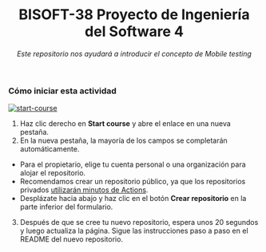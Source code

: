 <header>

<!--
  <<< Author notes: Course header >>>
  Read <https://skills.github.com/quickstart> for more information about how to build courses using this template.
  Include a 1280×640 image, course name in sentence case, and a concise description in emphasis.
  In your repository settings: enable template repository, add your 1280×640 social image, auto delete head branches.
  Next to "About", add description & tags; disable releases, packages, & environments.
  Add your open source license, GitHub uses the MIT license.
-->

# BISOFT-38 Proyecto de Ingeniería del Software 4

_Este repositorio nos ayudará a introducir el concepto de Mobile testing_

</header>

<!--
  <<< Author notes: Course start >>>
  Include start button, a note about Actions minutes,
  and tell the learner why they should take the course.
-->

### Cómo iniciar esta actividad

<!-- For start course, run in JavaScript:
'https://github.com/new?' + new URLSearchParams({
  template_owner: 'kevinah95',
  template_name: 'delete-template',
  owner: '@me',
  name: 'BISOFT-38-proyecto-04-actividad-02',
  description: 'Actividad para Mobile Testing',
  visibility: 'public',
}).toString()
-->

[![start-course](https://user-images.githubusercontent.com/1221423/235727646-4a590299-ffe5-480d-8cd5-8194ea184546.svg)](https://github.com/new?template_owner=kevinah95&template_name=bisoft-38-actividad-testing&owner=%40me&name=BISOFT-38-proyecto-04-actividad-02&description=Actividad+para+Mobile+Testing&visibility=public)

1. Haz clic derecho en **Start course** y abre el enlace en una nueva pestaña.
2. En la nueva pestaña, la mayoría de los campos se completarán automáticamente.
  - Para el propietario, elige tu cuenta personal o una organización para alojar el repositorio.
  - Recomendamos crear un repositorio público, ya que los repositorios privados [utilizarán minutos de Actions](https://docs.github.com/en/billing/managing-billing-for-github-actions/about-billing-for-github-actions).
  - Desplázate hacia abajo y haz clic en el botón **Crear repositorio** en la parte inferior del formulario.
3. Después de que se cree tu nuevo repositorio, espera unos 20 segundos y luego actualiza la página. Sigue las instrucciones paso a paso en el README del nuevo repositorio.


